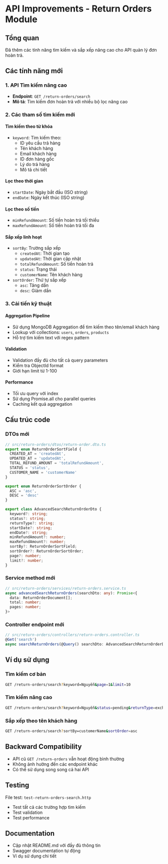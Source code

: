 # API Improvements - Return Orders Module

## Tổng quan

Đã thêm các tính năng tìm kiếm và sắp xếp nâng cao cho API quản lý đơn hoàn trả.

## Các tính năng mới

### 1. API Tìm kiếm nâng cao
- **Endpoint**: `GET /return-orders/search`
- **Mô tả**: Tìm kiếm đơn hoàn trả với nhiều bộ lọc nâng cao

### 2. Các tham số tìm kiếm mới

#### Tìm kiếm theo từ khóa
- `keyword`: Tìm kiếm theo:
  - ID yêu cầu trả hàng
  - Tên khách hàng
  - Email khách hàng
  - ID đơn hàng gốc
  - Lý do trả hàng
  - Mô tả chi tiết

#### Lọc theo thời gian
- `startDate`: Ngày bắt đầu (ISO string)
- `endDate`: Ngày kết thúc (ISO string)

#### Lọc theo số tiền
- `minRefundAmount`: Số tiền hoàn trả tối thiểu
- `maxRefundAmount`: Số tiền hoàn trả tối đa

#### Sắp xếp linh hoạt
- `sortBy`: Trường sắp xếp
  - `createdAt`: Thời gian tạo
  - `updatedAt`: Thời gian cập nhật
  - `totalRefundAmount`: Số tiền hoàn trả
  - `status`: Trạng thái
  - `customerName`: Tên khách hàng
- `sortOrder`: Thứ tự sắp xếp
  - `asc`: Tăng dần
  - `desc`: Giảm dần

### 3. Cải tiến kỹ thuật

#### Aggregation Pipeline
- Sử dụng MongoDB Aggregation để tìm kiếm theo tên/email khách hàng
- Lookup với collections: `users`, `orders`, `products`
- Hỗ trợ tìm kiếm text với regex pattern

#### Validation
- Validation đầy đủ cho tất cả query parameters
- Kiểm tra ObjectId format
- Giới hạn limit từ 1-100

#### Performance
- Tối ưu query với index
- Sử dụng Promise.all cho parallel queries
- Caching kết quả aggregation

## Cấu trúc code

### DTOs mới
```typescript
// src/return-orders/dtos/return-order.dto.ts
export enum ReturnOrderSortField {
  CREATED_AT = 'createdAt',
  UPDATED_AT = 'updatedAt',
  TOTAL_REFUND_AMOUNT = 'totalRefundAmount',
  STATUS = 'status',
  CUSTOMER_NAME = 'customerName'
}

export enum ReturnOrderSortOrder {
  ASC = 'asc',
  DESC = 'desc'
}

export class AdvancedSearchReturnOrderDto {
  keyword?: string;
  status?: string;
  returnType?: string;
  startDate?: string;
  endDate?: string;
  minRefundAmount?: number;
  maxRefundAmount?: number;
  sortBy?: ReturnOrderSortField;
  sortOrder?: ReturnOrderSortOrder;
  page?: number;
  limit?: number;
}
```

### Service method mới
```typescript
// src/return-orders/services/return-orders.service.ts
async advancedSearchReturnOrders(searchDto: any): Promise<{
  data: ReturnOrderDocument[];
  total: number;
  pages: number;
}>
```

### Controller endpoint mới
```typescript
// src/return-orders/controllers/return-orders.controller.ts
@Get('search')
async searchReturnOrders(@Query() searchDto: AdvancedSearchReturnOrderDto)
```

## Ví dụ sử dụng

### Tìm kiếm cơ bản
```bash
GET /return-orders/search?keyword=Nguyễn&page=1&limit=10
```

### Tìm kiếm nâng cao
```bash
GET /return-orders/search?keyword=Nguyễn&status=pending&returnType=exchange&startDate=2024-01-01T00:00:00.000Z&minRefundAmount=100000&sortBy=createdAt&sortOrder=desc&page=1&limit=5
```

### Sắp xếp theo tên khách hàng
```bash
GET /return-orders/search?sortBy=customerName&sortOrder=asc
```

## Backward Compatibility

- API cũ `GET /return-orders` vẫn hoạt động bình thường
- Không ảnh hưởng đến các endpoint khác
- Có thể sử dụng song song cả hai API

## Testing

File test: `test-return-orders-search.http`
- Test tất cả các trường hợp tìm kiếm
- Test validation
- Test performance

## Documentation

- Cập nhật README.md với đầy đủ thông tin
- Swagger documentation tự động
- Ví dụ sử dụng chi tiết
